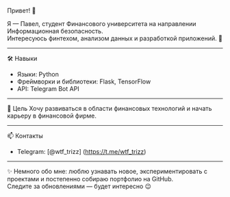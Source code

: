 Привет! 👋

Я — Павел, студент Финансового университета на направлении Информационная безопасность.  
Интересуюсь финтехом, анализом данных и разработкой приложений. 🚀  

---

🛠 Навыки
- Языки: Python  
- Фреймворки и библиотеки: Flask, TensorFlow  
- API: Telegram Bot API  

---

🎯 Цель
Хочу развиваться в области финансовых технологий и начать карьеру в финансовой фирме.  

---

📫 Контакты
- Telegram: [@wtf_trizz] (https://t.me/wtf_trizz)  

---

✨ Немного обо мне: люблю узнавать новое, экспериментировать с проектами и постепенно собираю портфолио на GitHub.  
Следите за обновлениями — будет интересно 😉
